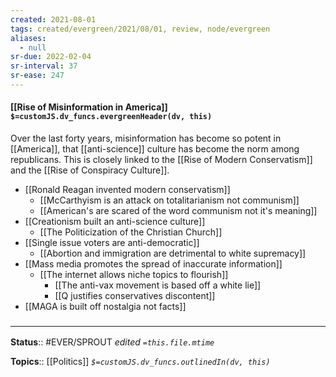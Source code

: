 ```yaml
---
created: 2021-08-01
tags: created/evergreen/2021/08/01, review, node/evergreen
aliases:
  - null
sr-due: 2022-02-04
sr-interval: 37
sr-ease: 247
---
```


#### [[Rise of Misinformation in America]] `$=customJS.dv_funcs.evergreenHeader(dv, this)`

Over the last forty years, misinformation has become so potent in [[America]], that [[anti-science]] culture has become the norm among republicans. This is closely linked to the [[Rise of Modern Conservatism]] and the [[Rise of Conspiracy Culture]].

- [[Ronald Reagan invented modern conservatism]]
	- [[McCarthyism is an attack on totalitarianism not communism]]
	- [[American's are scared of the word communism not it's meaning]]
- [[Creationism built an anti-science culture]]
	- [[The Politicization of the Christian Church]]
- [[Single issue voters are anti-democratic]]
	- [[Abortion and immigration are detrimental to white supremacy]]
- [[Mass media promotes the spread of inaccurate information]]
    - [[The internet allows niche topics to flourish]]
        - [[The anti-vax movement is based off a white lie]]
        - [[Q justifies conservatives discontent]]
- [[MAGA is built off nostalgia not facts]]

### <hr class="dataviews"/>

**Status**:: #EVER/SPROUT 
*edited `=this.file.mtime`*

**Topics**:: [[Politics]]
*`$=customJS.dv_funcs.outlinedIn(dv, this)`*

